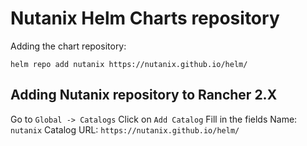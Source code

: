 # Nutanix Helm Charts repository

Adding the chart repository:

```code
helm repo add nutanix https://nutanix.github.io/helm/
```

## Adding Nutanix repository to Rancher 2.X

Go to `Global -> Catalogs`
Click on `Add Catalog`
Fill in the fields
Name: `nutanix`
Catalog URL: `https://nutanix.github.io/helm/`
